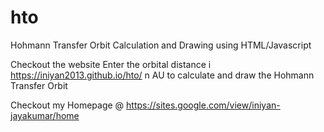 # hto
Hohmann Transfer Orbit Calculation and Drawing using HTML/Javascript 

Checkout the website
Enter the orbital distance i https://iniyan2013.github.io/hto/
n AU to calculate and draw the Hohmann Transfer Orbit

Checkout my Homepage @ https://sites.google.com/view/iniyan-jayakumar/home
